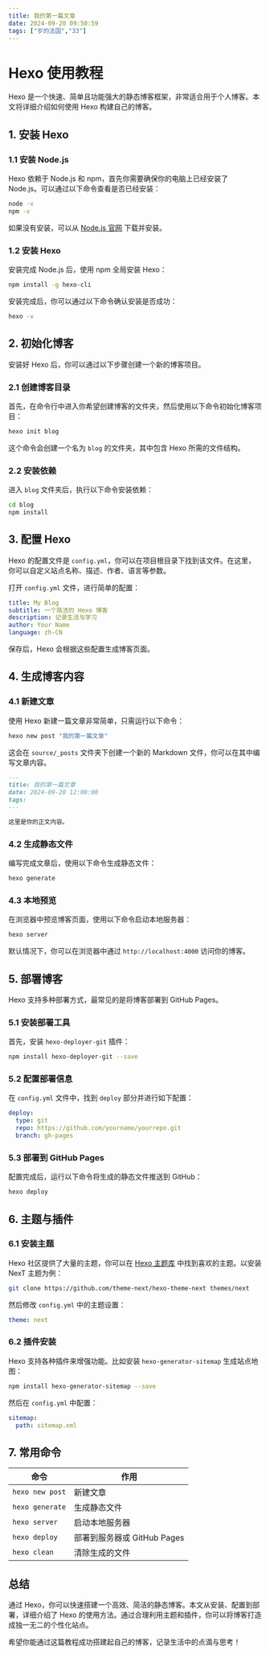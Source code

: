 ```yaml
---
title: 我的第一篇文章
date: 2024-09-20 09:50:59
tags: ["岁的法国","33"]
---
```




# Hexo 使用教程

Hexo 是一个快速、简单且功能强大的静态博客框架，非常适合用于个人博客。本文将详细介绍如何使用 Hexo 构建自己的博客。

## 1. 安装 Hexo

### 1.1 安装 Node.js

Hexo 依赖于 Node.js 和 npm，首先你需要确保你的电脑上已经安装了 Node.js。可以通过以下命令查看是否已经安装：

```bash
node -v
npm -v
```

如果没有安装，可以从 [Node.js 官网](https://nodejs.org/) 下载并安装。

### 1.2 安装 Hexo

安装完成 Node.js 后，使用 npm 全局安装 Hexo：

```bash
npm install -g hexo-cli
```

安装完成后，你可以通过以下命令确认安装是否成功：

```bash
hexo -v
```

## 2. 初始化博客

安装好 Hexo 后，你可以通过以下步骤创建一个新的博客项目。

### 2.1 创建博客目录

首先，在命令行中进入你希望创建博客的文件夹，然后使用以下命令初始化博客项目：

```bash
hexo init blog
```

这个命令会创建一个名为 `blog` 的文件夹，其中包含 Hexo 所需的文件结构。

### 2.2 安装依赖

进入 `blog` 文件夹后，执行以下命令安装依赖：

```bash
cd blog
npm install
```

## 3. 配置 Hexo

Hexo 的配置文件是 `config.yml`，你可以在项目根目录下找到该文件。在这里，你可以自定义站点名称、描述、作者、语言等参数。

打开 `config.yml` 文件，进行简单的配置：

```yaml
title: My Blog
subtitle: 一个简洁的 Hexo 博客
description: 记录生活与学习
author: Your Name
language: zh-CN
```

保存后，Hexo 会根据这些配置生成博客页面。

## 4. 生成博客内容

### 4.1 新建文章

使用 Hexo 新建一篇文章非常简单，只需运行以下命令：

```bash
hexo new post "我的第一篇文章"
```

这会在 `source/_posts` 文件夹下创建一个新的 Markdown 文件，你可以在其中编写文章内容。

```markdown
---
title: 我的第一篇文章
date: 2024-09-20 12:00:00
tags:
---

这里是你的正文内容。
```

### 4.2 生成静态文件

编写完成文章后，使用以下命令生成静态文件：

```bash
hexo generate
```

### 4.3 本地预览

在浏览器中预览博客页面，使用以下命令启动本地服务器：

```bash
hexo server
```

默认情况下，你可以在浏览器中通过 `http://localhost:4000` 访问你的博客。

## 5. 部署博客

Hexo 支持多种部署方式，最常见的是将博客部署到 GitHub Pages。

### 5.1 安装部署工具

首先，安装 `hexo-deployer-git` 插件：

```bash
npm install hexo-deployer-git --save
```

### 5.2 配置部署信息

在 `config.yml` 文件中，找到 `deploy` 部分并进行如下配置：

```yaml
deploy:
  type: git
  repo: https://github.com/yourname/yourrepo.git
  branch: gh-pages
```

### 5.3 部署到 GitHub Pages

配置完成后，运行以下命令将生成的静态文件推送到 GitHub：

```bash
hexo deploy
```

## 6. 主题与插件

### 6.1 安装主题

Hexo 社区提供了大量的主题，你可以在 [Hexo 主题库](https://hexo.io/themes/) 中找到喜欢的主题。以安装 NexT 主题为例：

```bash
git clone https://github.com/theme-next/hexo-theme-next themes/next
```

然后修改 `config.yml` 中的主题设置：

```yaml
theme: next
```

### 6.2 插件安装

Hexo 支持各种插件来增强功能。比如安装 `hexo-generator-sitemap` 生成站点地图：

```bash
npm install hexo-generator-sitemap --save
```

然后在 `config.yml` 中配置：

```yaml
sitemap:
  path: sitemap.xml
```

## 7. 常用命令

| 命令                | 作用                           |
| ------------------- | ------------------------------ |
| `hexo new post`     | 新建文章                       |
| `hexo generate`     | 生成静态文件                   |
| `hexo server`       | 启动本地服务器                 |
| `hexo deploy`       | 部署到服务器或 GitHub Pages    |
| `hexo clean`        | 清除生成的文件                 |

## 总结

通过 Hexo，你可以快速搭建一个高效、简洁的静态博客。本文从安装、配置到部署，详细介绍了 Hexo 的使用方法。通过合理利用主题和插件，你可以将博客打造成独一无二的个性化站点。

希望你能通过这篇教程成功搭建起自己的博客，记录生活中的点滴与思考！
